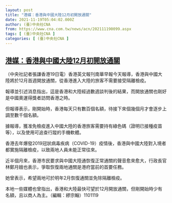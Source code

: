 ```yaml
---
layout: post
title: "港媒：香港與中國大陸12月初開放通關"
date: 2021-11-19T05:04:02.000Z
author: (臺)中央社CNA
from: https://www.cna.com.tw/news/acn/202111190099.aspx
tags: [ (臺)中央社CNA ]
categories: [ (臺)中央社CNA ]
---
```

<!--1637298242000-->
[港媒：香港與中國大陸12月初開放通關](https://www.cna.com.tw/news/acn/202111190099.aspx)
------

<div>
<div></div><div><p>（中央社記者張謙香港19日電）香港英文報刊南華早報今天報導，香港與中國大陸將於12月首週開放通關，從香港進入大陸的旅客不需要接受隔離檢疫。</p><p>報導並引述消息指出，這是香港和大陸經過數週談判後的結果，而開放通關也剛好是中國奧運得獎者訪問香港之時。</p><p>但報導表示，剛開始時，香港每天只有數百個名額，待接下來個幾個月才會逐步上調至數千個名額。</p><p>據報導，獲准免檢疫進入中國大陸的香港旅客需要持有綠色碼（證明已接種疫苗等），以及使用可追查行蹤的手機軟體。</p><p>香港去年爆發2019冠狀病毒疾病（COVID-19）疫情後，香港與中國大陸對入境者都實施隔離檢疫，以致兩地人員未能正常往來。</p><p>近半個月來，香港市民要求與中國大陸通恢復正常通關的聲音愈來愈大，行政長官林鄭月娥也表示，爭取恢復兩地通關是港府當前的首要任務。</p><p>她曾表示，希望兩地可於明年2月恢復通關並免除隔離檢疫。</p><p>本地一些媒體也曾指出，香港和大陸最快可望於12月開放通關，但剛開始時少有名額，且以商人為主。（編輯：繆宗翰）1101119</p></div>
</div>

